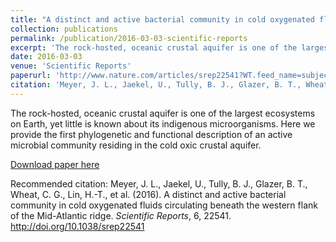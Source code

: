 ```yaml
---
title: "A distinct and active bacterial community in cold oxygenated fluids circulating beneath the western flank of the Mid-Atlantic ridge"
collection: publications
permalink: /publication/2016-03-03-scientific-reports
excerpt: 'The rock-hosted, oceanic crustal aquifer is one of the largest ecosystems on Earth, yet little is known about its indigenous microorganisms. Here we provide the first phylogenetic and functional description of an active microbial community residing in the cold oxic crustal aquifer.'
date: 2016-03-03
venue: 'Scientific Reports'
paperurl: 'http://www.nature.com/articles/srep22541?WT.feed_name=subjects_ocean-sciences'
citation: 'Meyer, J. L., Jaekel, U., Tully, B. J., Glazer, B. T., Wheat, C. G., Lin, H.-T., et al. (2016). A distinct and active bacterial community in cold oxygenated fluids circulating beneath the western flank of the Mid-Atlantic ridge. <i>Scientific Reports</i>, 6, 22541. http://doi.org/10.1038/srep22541'
---
```

The rock-hosted, oceanic crustal aquifer is one of the largest ecosystems on Earth, yet little is known about its indigenous microorganisms. Here we provide the first phylogenetic and functional description of an active microbial community residing in the cold oxic crustal aquifer.

[Download paper here](http://www.nature.com/articles/srep22541?WT.feed_name=subjects_ocean-sciences)

Recommended citation: Meyer, J. L., Jaekel, U., Tully, B. J., Glazer, B. T., Wheat, C. G., Lin, H.-T., et al. (2016). A distinct and active bacterial community in cold oxygenated fluids circulating beneath the western flank of the Mid-Atlantic ridge. <i>Scientific Reports</i>, 6, 22541. http://doi.org/10.1038/srep22541
